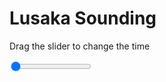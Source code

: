 <h1>Lusaka Sounding</h1>
<p>Drag the slider to change the time</p>

<div class="slidecontainer">
<input oninput='setImage(this)' class="slider" type="range" min="0" max="9" value="0" step="1" />
<img id='img'/>
</div>

<script>
var img = document.getElementById('img');
var img_array = ['/assets/images/skwt/skd_lusaka_wrfout_d01_2020-05-19_12:00:00.png',
'/assets/images/skwt/skd_lusaka_wrfout_d01_2020-05-19_18:00:00.png',
'/assets/images/skwt/skd_lusaka_wrfout_d01_2020-05-20_00:00:00.png',
'/assets/images/skwt/skd_lusaka_wrfout_d01_2020-05-20_06:00:00.png',
'/assets/images/skwt/skd_lusaka_wrfout_d01_2020-05-20_12:00:00.png',
'/assets/images/skwt/skd_lusaka_wrfout_d01_2020-05-20_18:00:00.png',
'/assets/images/skwt/skd_lusaka_wrfout_d01_2020-05-21_00:00:00.png',
'/assets/images/skwt/skd_lusaka_wrfout_d01_2020-05-21_06:00:00.png',
'/assets/images/skwt/skd_lusaka_wrfout_d01_2020-05-21_12:00:00.png',];
function setImage(obj)
{
        var value = obj.value;
        img.src = img_array[value];

}
</script>
